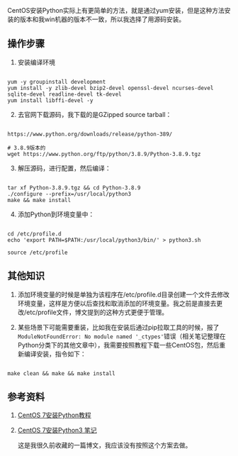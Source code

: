 CentOS安装Python实际上有更简单的方法，就是通过yum安装，但是这种方法安装的版本和我win机器的版本不一致，所以我选择了用源码安装。

## 操作步骤

1. 安装编译环境

~~~ shell

yum -y groupinstall development
yum install -y zlib-devel bzip2-devel openssl-devel ncurses-devel sqlite-devel readline-devel tk-devel
yum install libffi-devel -y

~~~

2. 去官网下载源码，我下载的是GZipped source tarball：

~~~

https://www.python.org/downloads/release/python-389/

# 3.8.9版本的
wget https://www.python.org/ftp/python/3.8.9/Python-3.8.9.tgz

~~~

3. 解压源码，进行配置，然后编译：

~~~

tar xf Python-3.8.9.tgz && cd Python-3.8.9
./configure --prefix=/usr/local/python3
make && make install

~~~

4. 添加Python到环境变量中：

~~~

cd /etc/profile.d
echo 'export PATH=$PATH:/usr/local/python3/bin/' > python3.sh

source /etc/profile

~~~

## 其他知识

1. 添加环境变量的时候是单独为该程序在/etc/profile.d目录创建一个文件去修改环境变量，这样是方便以后查找和取消添加的环境变量。我之前是直接去更改/etc/profile文件，博文提到的这种方式更便于管理。

2. 某些场景下可能需要重装，比如我在安装后通过pip拉取工具的时候，报了`ModuleNotFoundError: No module named '_ctypes'`错误（相关笔记整理在Python分类下的其他文章中），我需要按照教程下载一些CentOS包，然后重新编译安装，指令如下：

~~~

make clean && make && make install

~~~

## 参考资料

1. [CentOS 7安装Python教程](https://www.jianshu.com/p/2728a846bf43)
2. [CentOS 7安装Python3 笔记](https://www.cnblogs.com/iverson-3/p/12289206.html)
   
   这是我很久前收藏的一篇博文，我应该没有按照这个方案去做。